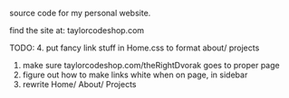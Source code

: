 source code for my personal website.

find the site at: taylorcodeshop.com


TODO:
4. put fancy link stuff in Home.css to format about/ projects
1. make sure taylorcodeshop.com/theRightDvorak goes to proper page
2. figure out how to make links white when on page, in sidebar
3. rewrite Home/ About/ Projects

